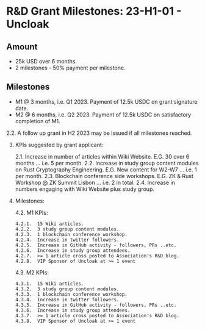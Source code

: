 # R&D Grant Milestones: 23-H1-01 - Uncloak

## Amount

* 25k USD over 6 months.
* 2 milestones - 50% payment per milestone.

## Milestones

* M1 @ 3 months, i.e. Q1 2023.  Payment of 12.5k USDC on grant signature date.  
* M2 @ 6 months, i.e. Q2 2023.  Payment of 12.5k USDC on satisfactory completion of M1.  

2.2.  A follow up grant in H2 2023 may be issued if all milestones reached.

3.  KPIs suggested by grant applicant:

	2.1.  Increase in number of articles within Wiki Website.  E.G. 30 over 6 months ... i.e. 5 per month.
	2.2.  Increase in study group content modules on Rust Cryptography Engineering.  E.G. New content for W2-W7 ... i.e. 1 per month.
	2.3.  Blockchain conference side workshops.  E.G. ZK & Rust Workshop @ ZK Summit Lisbon ... i.e. 2 in total.
	2.4.  Increase in numbers engaging with Wiki Website plus study group.

4.  Milestones:

	4.2.  M1 KPIs:

		4.2.1.  15 Wiki articles.
		4.2.2.  3 study group content modules.
		4.2.3.	1 blockchain conference workshop.
		4.2.4.	Increase in twitter followers.
		4.2.5.	Increase in GitHub activity - followers, PRs ..etc.
		4.2.6.	Increase in study group attendees.
		4.2.7.	>= 1 article cross posted to Association's R&D blog.
		4.2.8.	VIP Sponsor of Uncloak at >= 1 event

	4.3.  M2 KPIs:

		4.3.1.	15 Wiki articles.
		4.3.2.	3 study group content modules.
		4.3.3.	1 blockchain conference workshop.
		4.3.4.	Increase in twitter followers.
		4.3.5.	Increase in GitHub activity - followers, PRs ..etc.
		4.3.6.	Increase in study group attendees.
		4.3.7.	>= 1 article cross posted to Association's R&D blog.
		4.3.8.	VIP Sponsor of Uncloak at >= 1 event
